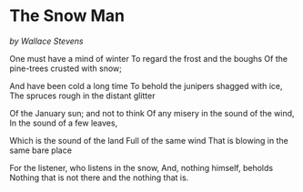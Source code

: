 # The Snow Man
*by Wallace Stevens*

One must have a mind of winter
To regard the frost and the boughs
Of the pine-trees crusted with snow;

And have been cold a long time
To behold the junipers shagged with ice,
The spruces rough in the distant glitter

Of the January sun; and not to think
Of any misery in the sound of the wind,
In the sound of a few leaves,

Which is the sound of the land
Full of the same wind
That is blowing in the same bare place

For the listener, who listens in the snow,
And, nothing himself, beholds
Nothing that is not there and the nothing that is.
